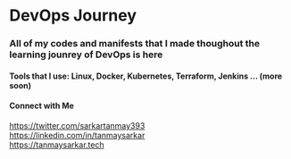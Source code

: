 # DevOps Journey

### All of my codes and manifests that I made thoughout the learning jounrey of DevOps is here

#### Tools that I use: Linux, Docker, Kubernetes, Terraform, Jenkins ... (more soon)

#### Connect with Me

<https://twitter.com/sarkartanmay393> </br>
<https://linkedin.com/in/tanmaysarkar> </br>
<https://tanmaysarkar.tech> </br>
